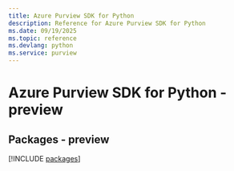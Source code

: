 ```yaml
---
title: Azure Purview SDK for Python
description: Reference for Azure Purview SDK for Python
ms.date: 09/19/2025
ms.topic: reference
ms.devlang: python
ms.service: purview
---
```

# Azure Purview SDK for Python - preview
## Packages - preview
[!INCLUDE [packages](purview-index.md)]